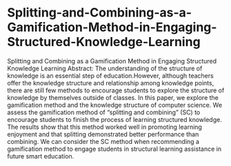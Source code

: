 # Splitting-and-Combining-as-a-Gamification-Method-in-Engaging-Structured-Knowledge-Learning
Splitting and Combining as a Gamification Method in Engaging Structured Knowledge Learning
Abstract: The understanding of the structure of knowledge is an essential step of education.However, although teachers offer the knowledge structure and relationship among knowledge points, there are still few methods to encourage students to explore the structure of knowledge by themselves outside of classes. In this paper, we explore the gamification method and the knowledge structure of computer science. We assess the gamification method of “splitting and combining” (SC) to encourage students to finish the process of learning structured knowledge. The results show that this method worked well in promoting learning enjoyment and that splitting demonstrated better performance than combining. We can consider the SC method when recommending a gamification method to engage students in structural learning assistance in future smart education.

